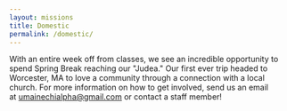 ```yaml
---
layout: missions
title: Domestic
permalink: /domestic/
---
```


With an entire week off from classes, we see an incredible opportunity to spend Spring Break reaching our "Judea." Our first ever trip headed to Worcester, MA to love a community through a connection with a local church. For more information on how to get involved, send us an email at [umainechialpha@gmail.com](mailto:umainechialpha@gmail.com) or contact a staff member!
